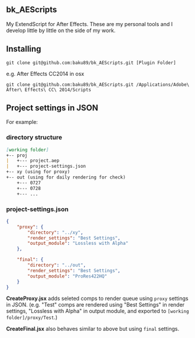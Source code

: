 bk_AEScripts
-----

My ExtendScript for After Effects.
These are my personal tools and I develop little by little on the side of my work. 

## Installing

```
git clone git@github.com:baku89/bk_AEScripts.git [Plugin Folder]
```

e.g. After Effects CC2014 in osx
```
git clone git@github.com:baku89/bk_AEScripts.git /Applications/Adobe\ After\ Effects\ CC\ 2014/Scripts
```


## Project settings in JSON

For example:

### directory structure
```md
[working folder]
+-- proj
|   +--- project.aep
|   +--- project-settings.json
+-- xy (using for proxy)
+-- out (using for daily rendering for check)
    +--- 0727
    +--- 0728
    +--- ...
```

### project-settings.json
```json
{
	"proxy": {
		"directory": "../xy",
		"render_settings": "Best Settings",
		"output_module": "Lossless with Alpha"
	},

	"final": {
		"directory": "../out",
		"render_settings": "Best Settings",
		"output_module": "ProRes422HQ"
	}
}
```

**CreateProxy.jsx** adds seleted comps to render queue using `proxy` settings in JSON. (e.g. "Test" comps are rendered using  "Best Settings" in render settings, "Lossless with Alpha" in output module, and exported to `[working folder]/proxy/Test`.)

**CreateFinal.jsx** also behaves similar to above but using `final` settings.

